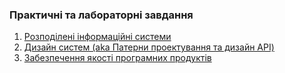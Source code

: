 ### Практичні та лабораторні завдання


1. [Розподілені інформаційні системи](high-load-systems/)
2. [Дизайн систем (aka Патерни проектування та дизайн API)](system-design/)
3. [Забезпечення якості програмних продуктів](z9pp/)